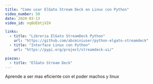 ```yaml
---
title: "Como usar ElGato Stream Deck en Linux con Python"
video_number: 50
date: 2020-03-13
video_id: nq6UEbtjVZ4

links:
  - title: "Libreria ElGato StreamDeck Python"
    url: "https://github.com/abcminiuser/python-elgato-streamdeck"
  - title: "Interface Linux con Python"
    url: "https://pypi.org/project/streamdeck-ui/"

piezas:
  - title: "ElGato Stream Deck"
---
```


Aprende a ser mas eficiente con el poder machos y linux
